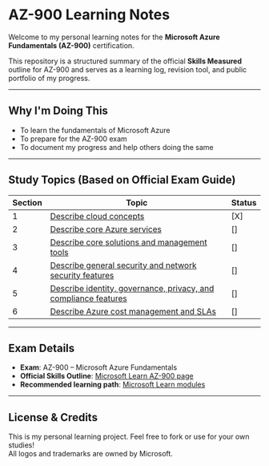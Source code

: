 # AZ-900 Learning Notes

Welcome to my personal learning notes for the **Microsoft Azure Fundamentals (AZ-900)** certification.

This repository is a structured summary of the official **Skills Measured** outline for AZ-900 and serves as a learning log, revision tool, and public portfolio of my progress.

---

## Why I'm Doing This

- To learn the fundamentals of Microsoft Azure
- To prepare for the AZ-900 exam
- To document my progress and help others doing the same

---

## Study Topics (Based on Official Exam Guide)

| Section | Topic | Status |
|--------|-------|--------|
| 1 | [Describe cloud concepts](01-describe-cloud-concepts.md) | [X] |
| 2 | [Describe core Azure services](02-describe-core-azure-services.md) | [] |
| 3 | [Describe core solutions and management tools](03-describe-core-solutions-and-management-tools.md) | [] |
| 4 | [Describe general security and network security features](04-describe-general-security-and-network-security-features.md) | [] |
| 5 | [Describe identity, governance, privacy, and compliance features](05-describe-identity-governance-privacy-and-compliance.md) | [] |
| 6 | [Describe Azure cost management and SLAs](06-describe-azure-cost-management-and-slas.md) | [] |

---

## Exam Details

- **Exam**: AZ-900 – Microsoft Azure Fundamentals  
- **Official Skills Outline**: [Microsoft Learn AZ-900 page](https://learn.microsoft.com/en-us/certifications/exams/az-900/)  
- **Recommended learning path**: [Microsoft Learn modules](https://learn.microsoft.com/en-us/training/paths/azure-fundamentals/)

---

## License & Credits

This is my personal learning project. Feel free to fork or use for your own studies!  
All logos and trademarks are owned by Microsoft.
